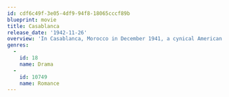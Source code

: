 ```yaml
---
id: cdf6c49f-3e05-4df9-94f8-18065cccf89b
blueprint: movie
title: Casablanca
release_date: '1942-11-26'
overview: 'In Casablanca, Morocco in December 1941, a cynical American expatriate meets a former lover, with unforeseen complications.'
genres:
  -
    id: 18
    name: Drama
  -
    id: 10749
    name: Romance
---
```

